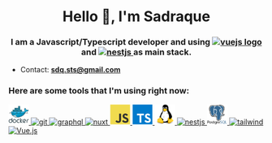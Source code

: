 <h1 align="center">Hello 👋, I'm Sadraque</h1>
<h3 style="display:flex align-items:center" align="center">I am a Javascript/Typescript developer and using <a href="https://vuejs.org/" target="_blank" rel="noreferrer"> <img src="https://static.cdnlogo.com/logos/v/92/vue-js.svg" alt="vuejs logo" width="40" height="40"/> </a> and <a href="https://nestjs.com/" target="_blank" rel="noreferrer"> <img src="https://nestjs.com/logo-small.ede75a6b.svg" alt="nestjs" width="40" height="40"/> </a> as main stack.</h3>

- Contact: **sdq.sts@gmail.com**

<h3 align="left">Here are some tools that I'm using right now:</h3>
<p align="left" style="display:flex align-items:start">
  <a href="https://www.docker.com/" target="_blank" rel="noreferrer"> <img src="https://raw.githubusercontent.com/devicons/devicon/master/icons/docker/docker-original-wordmark.svg" alt="docker" width="40" height="40"/></a><a href="https://git-scm.com/" target="_blank" rel="noreferrer"> <img src="https://www.vectorlogo.zone/logos/git-scm/git-scm-icon.svg" alt="git" width="40" height="40"/></a><a href="https://graphql.org" target="_blank" rel="noreferrer"> <img src="https://www.vectorlogo.zone/logos/graphql/graphql-icon.svg" alt="graphql" width="40" height="40"/></a><a href="https://nuxt.com/" target="_blank" rel="noreferrer"> <img src="https://upload.wikimedia.org/wikipedia/commons/thumb/a/ae/Nuxt_logo.svg/512px-Nuxt_logo.svg.png" alt="nuxt" width="40" height="40"/></a><a href="https://developer.mozilla.org/en-US/docs/Web/JavaScript" target="_blank" rel="noreferrer"> <img src="https://raw.githubusercontent.com/devicons/devicon/master/icons/javascript/javascript-original.svg" alt="javascript" width="40" height="40"/> </a><a href="https://www.typescriptlang.org/" target="_blank" rel="noreferrer"> <img src="https://raw.githubusercontent.com/devicons/devicon/master/icons/typescript/typescript-original.svg" alt="typescript" width="40" height="40"/> </a><a href="https://www.linux.org/" target="_blank" rel="noreferrer"> <img src="https://raw.githubusercontent.com/devicons/devicon/master/icons/linux/linux-original.svg" alt="linux" width="40" height="40"/> </a><a href="https://nestjs.com/" target="_blank" rel="noreferrer"> <img src="https://upload.wikimedia.org/wikipedia/commons/thumb/a/a8/NestJS.svg/621px-NestJS.svg.png" alt="nestjs" width="40" height="40"/> </a>  
  <a href="https://www.postgresql.org" target="_blank" rel="noreferrer"> <img src="https://raw.githubusercontent.com/devicons/devicon/master/icons/postgresql/postgresql-original-wordmark.svg" alt="postgresql" width="40" height="40"/> </a><a href="https://tailwindcss.com/" target="_blank" rel="noreferrer"> <img src="https://www.vectorlogo.zone/logos/tailwindcss/tailwindcss-icon.svg" alt="tailwind" width="40" height="40"/> </a><a href="https://vuejs.org/" target="_blank" rel="noreferrer"> <img src="https://static.cdnlogo.com/logos/v/92/vue-js.svg" alt="Vue.js" width="40" height="40"/> </a>
</p>
